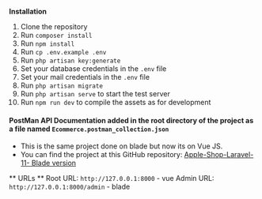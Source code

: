 **Installation**

1.  Clone the repository
2.  Run `composer install`
3.  Run `npm install`
4.  Run `cp .env.example .env`
5.  Run `php artisan key:generate`
6.  Set your database credentials in the `.env` file
7.  Set your mail credentials in the `.env` file
8.  Run `php artisan migrate`
9.  Run `php artisan serve` to start the test server
10. Run `npm run dev` to compile the assets as for development

#### PostMan API Documentation added in the root directory of the project as a file named `Ecommerce.postman_collection.json`

-   This is the same project done on blade but now its on Vue JS.
-   You can find the project at this GitHub repository: [Apple-Shop-Laravel-11- Blade version](https://github.com/mabdusshakur/Apple-Shop-Laravel-11)

** URLs **
Root URL: `http://127.0.0.1:8000` - vue
Admin URL: `http://127.0.0.1:8000/admin` - blade
